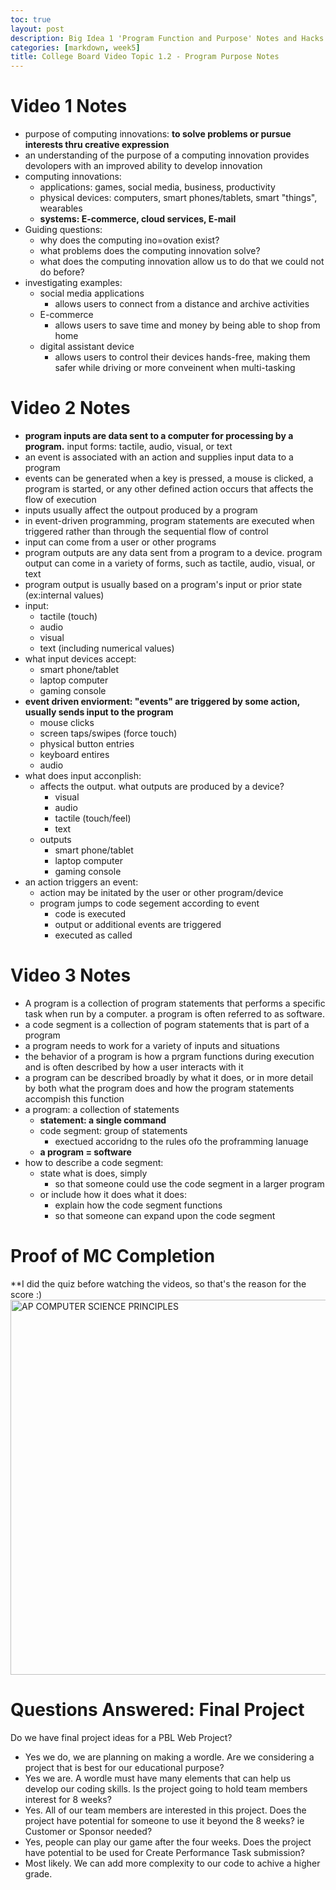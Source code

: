 ```yaml
---
toc: true
layout: post
description: Big Idea 1 'Program Function and Purpose' Notes and Hacks 
categories: [markdown, week5]
title: College Board Video Topic 1.2 - Program Purpose Notes 
--- 
```


# Video 1 Notes 
- purpose of computing innovations: **to solve problems or pursue interests thru creative expression**
- an understanding of the purpose of a computing innovation provides devolopers with an improved ability to develop innovation 
- computing innovations: 
    - applications: games, social media, business, productivity 
    - physical devices: computers, smart phones/tablets, smart "things", wearables 
    - **systems: E-commerce, cloud services, E-mail**
- Guiding questions:
    - why does the computing ino=ovation exist? 
    - what problems does the computing innovation solve?  
    - what does the computing innovation allow us to do that we could not do before? 
- investigating examples: 
    - social media applications
        - allows users to connect from a distance and archive activities 
    - E-commerce
        - allows users to save time and money by being able to shop from home
    - digital assistant device
        - allows users to control their devices hands-free, making them safer while driving or more conveinent when multi-tasking 

# Video 2 Notes 
- **program inputs are data sent to a computer for processing by a program.** input forms: tactile, audio, visual, or text 
- an event is associated with an action and supplies input data to a program 
- events can be generated when a key is pressed, a mouse is clicked, a program is started, or any other defined action occurs that affects the flow of execution 
- inputs usually affect the outpout produced by a program 
- in event-driven programming, program statements are executed when triggered rather than through the sequential flow of control 
- input can come from a user or other programs 
- program outputs are any data sent from a program to a device. program output can come in a variety of forms, such as tactile, audio, visual, or text
- program output is usually based on a program's input or prior state (ex:internal values)
- input: 
    - tactile (touch)
    - audio 
    - visual
    - text (including numerical values)
- what input devices accept: 
    - smart phone/tablet 
    - laptop computer 
    - gaming console 
- **event driven enviorment: "events" are triggered by some action, usually sends input to the program**
    - mouse clicks 
    - screen taps/swipes (force touch)
    - physical button entries 
    - keyboard entires 
    - audio 
- what does input acconplish:
    - affects the output. what outputs are produced by a device? 
        - visual 
        - audio 
        - tactile (touch/feel)
        - text 
    - outputs 
        - smart phone/tablet 
        - laptop computer
        - gaming console 
- an action triggers an event:
    - action may be initated by the user or other program/device 
    - program jumps to code segement according to event 
        - code is executed
        - output or additional events are triggered 
        - executed as called

# Video 3 Notes 
- A program is a collection of program statements that performs a specific task when run by a computer. a program is often referred to as software. 
- a code segment is a collection of pogram statements that is part of a program 
- a program needs to work for a variety of inputs and situations 
- the behavior of a program is how a prgram functions during execution and is often described by how a user interacts with it 
- a program can be described broadly by what it does, or in more detail by both what the program does and how the program statements accompish this function 
- a program: a collection of statements
    - **statement: a single command**
    - code segment: group of statements
        - exectued accoridng to the rules ofo the proframming lanuage 
    - **a program = software**
- how to describe a code segment: 
    - state what is does, simply 
        - so that someone could use the code segment in a larger program 
    - or include how it does what it does: 
        - explain how the code segment functions 
        - so that someone can expand upon the code segment 

# Proof of MC Completion 
**I did the quiz before watching the videos, so that's the reason for the score :) 
<img src="{{site.baseurl}}/images/happy.png" alt="AP COMPUTER SCIENCE PRINCIPLES" width="1000" height="600">
 
# Questions Answered: Final Project
Do we have final project ideas for a PBL Web Project?
- Yes we do, we are planning on making a wordle. 
Are we considering a project that is best for our educational purpose?
- Yes we are. A wordle must have many elements that can help us develop our coding skills. 
Is the project going to hold team members interest for 8 weeks?
- Yes. All of our team members are interested in this project. 
Does the project have potential for someone to use it beyond the 8 weeks? ie Customer or Sponsor needed?
- Yes, people can play our game after the four weeks. 
Does the project have potential to be used for Create Performance Task submission?
- Most likely. We can add more complexity to our code to achive a higher grade. 